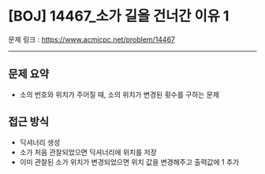 # [BOJ] 14467_소가 길을 건너간 이유 1

문제 링크 : https://www.acmicpc.net/problem/14467

----------------
## 문제 요약
  - 소의 번호와 위치가 주어질 때, 소의 위치가 변경된 횟수를 구하는 문제

## 접근 방식
  - 딕셔너리 생성
  - 소가 처음 관찰되었으면 딕셔너리에 위치를 저장
  - 이미 관찰된 소가 위치가 변경되었으면 위치 값을 변경해주고 출력값에 1 추가
